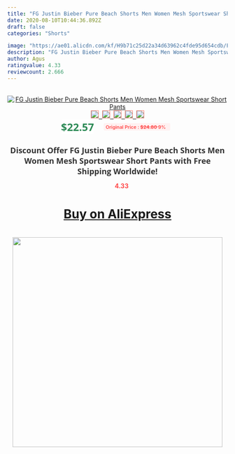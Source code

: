 ```yaml
---
title: "FG Justin Bieber Pure Beach Shorts Men Women Mesh Sportswear Short Pants"
date: 2020-08-10T10:44:36.892Z
draft: false
categories: "Shorts"

image: "https://ae01.alicdn.com/kf/H9b71c25d22a34d63962c4fde95d654cdb/FG-Justin-Bieber-Pure-Beach-Shorts-Men-Women-Mesh-Sportswear-Short-Pants.jpg"
description: "FG Justin Bieber Pure Beach Shorts Men Women Mesh Sportswear Short Pants"
author: Agus
ratingvalue: 4.33
reviewcount: 2.666
---
```

<br>
<div style="text-align: center;">
<a href="https://s.click.aliexpress.com/e/_9ggIuN" target="_blank" rel="nofollow noopener noreferrer"><img alt="FG Justin Bieber Pure Beach Shorts Men Women Mesh Sportswear Short Pants" class="magnifier-image" src="https://ae01.alicdn.com/kf/H9b71c25d22a34d63962c4fde95d654cdb/FG-Justin-Bieber-Pure-Beach-Shorts-Men-Women-Mesh-Sportswear-Short-Pants.jpg_640x640.jpg">
<br>
<img style="border:1px solid salmon" src="https://ae01.alicdn.com/kf/H9b71c25d22a34d63962c4fde95d654cdb/FG-Justin-Bieber-Pure-Beach-Shorts-Men-Women-Mesh-Sportswear-Short-Pants.jpg_120x120.jpg">&nbsp;&nbsp;<img style="border:1px solid salmon" src="https://ae01.alicdn.com/kf/Hddd47939d56b4e588a00c4ce1da161c22/FG-Justin-Bieber-Pure-Beach-Shorts-Men-Women-Mesh-Sportswear-Short-Pants.jpg_120x120.jpg">&nbsp;&nbsp;<img style="border:1px solid salmon" src="https://ae01.alicdn.com/kf/H1093fe58387c422fabb63b79db9b4cfa7/FG-Justin-Bieber-Pure-Beach-Shorts-Men-Women-Mesh-Sportswear-Short-Pants.jpg_120x120.jpg">&nbsp;&nbsp;<img style="border:1px solid salmon" src="https://ae01.alicdn.com/kf/Hefe1ea1d31ea4bc7b4956a9cb4dab7d3C/FG-Justin-Bieber-Pure-Beach-Shorts-Men-Women-Mesh-Sportswear-Short-Pants.jpg_120x120.jpg">&nbsp;&nbsp;<img style="border:1px solid salmon" src="https://ae01.alicdn.com/kf/Hb0ded6c74a8d4ab2a99e3982ca8b5db78/FG-Justin-Bieber-Pure-Beach-Shorts-Men-Women-Mesh-Sportswear-Short-Pants.jpg_120x120.jpg"></a></div><br0>
<div style="text-align: center;"><span style="background-color: white; border: 0px; box-sizing: border-box; color: seagreen; display: inline-block; font-family: &quot;open sans&quot; , &quot;arial&quot; , &quot;helvetica&quot; , sans-serif , &quot;heiti&quot;; font-size: 24px; font-stretch: inherit; font-weight: 700; line-height: inherit; margin: 0px 10px 0px 0px; padding: 0px; vertical-align: middle;">$22.57 </span>
<span style="background: rgb(255 , 241 , 241); border-radius: 3px; border: 0px; box-sizing: border-box; color: #ff4747; display: inline-block; font-family: inherit; font-size: 12px; font-stretch: inherit; font-style: inherit; font-variant: inherit; font-weight: 600; line-height: inherit; margin: 0px; padding: 2px 5px; transform: scale(0.9); vertical-align: middle;">Original Price : <b style="text-decoration: line-through;">$24.80 </b> 9%&nbsp;&nbsp;</span></div>
<h1 style="color: #333333; display: inline-block; font-family: &quot;open sans&quot; , &quot;arial&quot; , &quot;helvetica&quot; , sans-serif , &quot;heiti&quot;; font-size: 18px; font-stretch: inherit; font-weight: 700; text-align: center;">Discount Offer FG Justin Bieber Pure Beach Shorts Men Women Mesh Sportswear Short Pants with Free Shipping Worldwide!</h1>
<div style="color: #ff4747; text-align: center;">
<img src="https://4.bp.blogspot.com/-M0ZcTcb-5uY/XleCXlxnR4I/AAAAAAAAAEc/OrjgMkXV1oMQFaCRZj5HQwOCBcu3w1FegCPcBGAYYCw/s1600/star.png" style="height: 15px;">&nbsp;<b>4.33</b></div>
<div class="button_cont" align="center"><a class="buynow_a" href="https://s.click.aliexpress.com/e/_9ggIuN" target="_blank" rel="nofollow noopener noreferrer"><H1>Buy on AliExpress</H1></a></div><br>
<div class="separator" style="clear: both; text-align: center;">
<img src="https://lh3.googleusercontent.com/-pTy5HemUv9M/XlePHvY0dAI/AAAAAAAAAE4/0nX5iRUoIWY8eMW9Dpxeirr157OZliDIgCLcBGAsYHQ/s1600/badge.gif" width="480">
</div>
